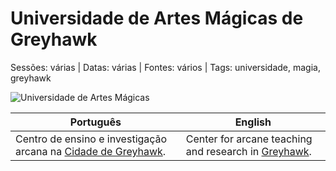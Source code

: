 
# Universidade de Artes Mágicas de Greyhawk

Sessões: várias | Datas: várias | Fontes: vários | Tags: universidade, magia, greyhawk

![Universidade de Artes Mágicas](assets/location/location_blank.png)

| Português | English |
|-----------|---------|
| Centro de ensino e investigação arcana na [Cidade de Greyhawk](cidade_de_greyhawk.md). | Center for arcane teaching and research in [Greyhawk](cidade_de_greyhawk.md). |

